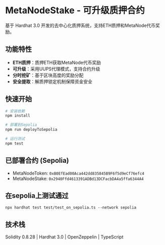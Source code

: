 # MetaNodeStake - 可升级质押合约

基于 Hardhat 3.0 开发的去中心化质押系统，支持ETH质押和MetaNode代币奖励。

## 功能特性

- **ETH质押**：质押ETH获取MetaNode代币奖励
- **可升级**：采用UUPS代理模式，支持合约升级  
- **分时挖矿**：基于区块高度的奖励分配
- **安全提取**：解质押锁定机制保障资金安全

## 快速开始

```bash
# 安装依赖
npm install

# 部署到Sepolia
npm run deployToSepolia

# 运行测试
npm test
```

## 已部署合约 (Sepolia)

- MetaNodeToken: `0xB0EfEad00Aca442dd835845B9F6f5d9eCf76efc4`
- MetaNodeStake: `0x2940Ffd4613391ADBd13DCFacbDA4a5ffa6344A4`

## 在sepolia上测试通过
```
npx hardhat test test/test_on_sepolia.ts --network sepolia
```

## 技术栈

Solidity 0.8.28 | Hardhat 3.0 | OpenZeppelin | TypeScript